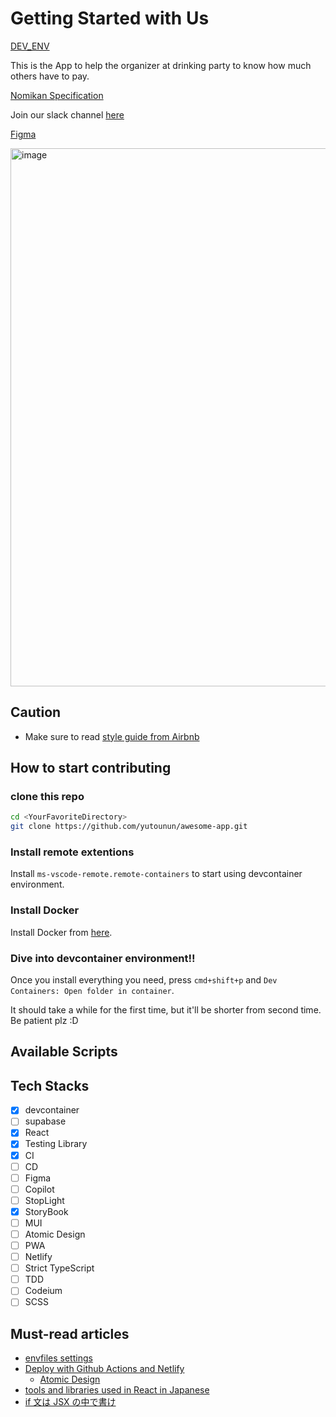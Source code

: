 # Getting Started with Us

[DEV_ENV](https://spectacular-boba-b2aad2.netlify.app/)

This is the App to help the organizer at drinking party to know how much others have to pay.

[Nomikan Specification](https://gifted-airboat-26e.notion.site/NomiKan-4a92bb4555d947ab87c3894f9cef976d)

Join our slack channel [here](https://join.slack.com/t/slack-syd5787/shared_invite/zt-1q7n0mfqr-5BBOTmqxBvYpXVAJHtyW5Q)

[Figma](https://www.figma.com/file/rCcFP28Aws9kDXAZBRyYLp/%E7%84%A1%E9%A1%8C?node-id=0%3A1&t=nuxgWPbvti5CUmYT-1)

<img width="861" alt="image" src="https://user-images.githubusercontent.com/96335290/221718011-83a1ab20-9b64-4a81-938c-760ec78a0d75.png">

## Caution

- Make sure to read [style guide from Airbnb](https://github.com/airbnb/javascript/tree/master/react)

## How to start contributing

### clone this repo

```sh
cd <YourFavoriteDirectory>
git clone https://github.com/yutounun/awesome-app.git
```

### Install remote extentions

Install `ms-vscode-remote.remote-containers` to start using devcontainer environment.

### Install Docker

Install Docker from [here](https://docs.docker.com/desktop/install/mac-install/).

### Dive into devcontainer environment!!

Once you install everything you need, press `cmd+shift+p` and `Dev Containers: Open folder in container`.

It should take a while for the first time, but it'll be shorter from second time. Be patient plz :D

## Available Scripts

## Tech Stacks

- [x] devcontainer
- [ ] supabase
- [x] React
- [x] Testing Library
- [x] CI
- [ ] CD
- [ ] Figma
- [ ] Copilot
- [ ] StopLight
- [x] StoryBook
- [ ] MUI
- [ ] Atomic Design
- [ ] PWA
- [ ] Netlify
- [ ] Strict TypeScript
- [ ] TDD
- [ ] Codeium
- [ ] SCSS

## Must-read articles

- [envfiles settings](https://create-react-app.dev/docs/adding-custom-environment-variables/1)
- [Deploy with Github Actions and Netlify](https://dev.to/dancrtis/ci-cd-pipeline-with-netlify-and-github-actions-bcm)
  - [Atomic Design](https://atomicdesign.bradfrost.com/chapter-2/)
- [tools and libraries used in React in Japanese](SCSShttps://qiita.com/mikan3rd/items/b9ac6125b1f14175677e)
- [if 文は JSX の中で書け](https://qiita.com/horiy0125/items/fa07f5baa6028b9746ce)
